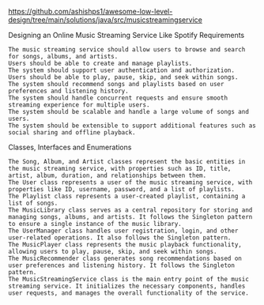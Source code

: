 https://github.com/ashishps1/awesome-low-level-design/tree/main/solutions/java/src/musicstreamingservice

Designing an Online Music Streaming Service Like Spotify
Requirements

    The music streaming service should allow users to browse and search for songs, albums, and artists.
    Users should be able to create and manage playlists.
    The system should support user authentication and authorization.
    Users should be able to play, pause, skip, and seek within songs.
    The system should recommend songs and playlists based on user preferences and listening history.
    The system should handle concurrent requests and ensure smooth streaming experience for multiple users.
    The system should be scalable and handle a large volume of songs and users.
    The system should be extensible to support additional features such as social sharing and offline playback.

Classes, Interfaces and Enumerations

    The Song, Album, and Artist classes represent the basic entities in the music streaming service, with properties such as ID, title, artist, album, duration, and relationships between them.
    The User class represents a user of the music streaming service, with properties like ID, username, password, and a list of playlists.
    The Playlist class represents a user-created playlist, containing a list of songs.
    The MusicLibrary class serves as a central repository for storing and managing songs, albums, and artists. It follows the Singleton pattern to ensure a single instance of the music library.
    The UserManager class handles user registration, login, and other user-related operations. It also follows the Singleton pattern.
    The MusicPlayer class represents the music playback functionality, allowing users to play, pause, skip, and seek within songs.
    The MusicRecommender class generates song recommendations based on user preferences and listening history. It follows the Singleton pattern.
    The MusicStreamingService class is the main entry point of the music streaming service. It initializes the necessary components, handles user requests, and manages the overall functionality of the service.
